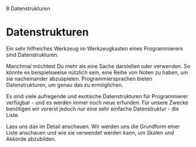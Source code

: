8 Datenstrukturen

# Datenstrukturen

Ein sehr hilfreiches Werkzeug im Werkzeugkasten eines Programmierers 
sind Datenstrukturen.

Manchmal möchtest Du mehr als eine Sache darstellen oder verwenden. So 
könnte es beispielsweise nützlich sein, eine Reihe von Noten zu haben, 
um sie nacheinander abzuspielen. Programmiersprachen bieten 
Datenstrukturen, um genau das zu ermöglichen.

Es sind viele aufregende und exotische Datenstrukturen für 
Programmierer verfügbar - und es werden immer noch neue erfunden. Für 
unsere Zwecke benötigen wir vorerst jedoch nur eine sehr einfache 
Datenstruktur - die Liste.

Lass uns das im Detail anschauen. Wir werden uns die Grundform einer 
Liste anschauen und wie sie verwendet werden kann, um Skalen und 
Akkorde abzubilden.
